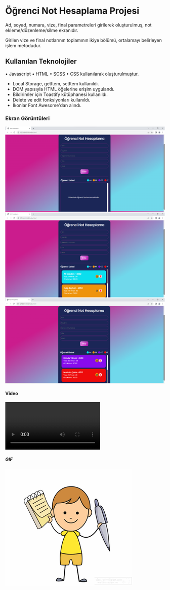 <h1>Öğrenci Not Hesaplama Projesi</h1>

Ad, soyad, numara, vize, final parametreleri girilerek 
oluşturulmuş, not ekleme/düzenleme/silme ekranıdır.

Girilen vize ve final notlarının toplamının ikiye bölümü, 
ortalamayı belirleyen işlem metodudur.

<h2> Kullanılan Teknolojiler</h2>

• Javascript
• HTML 
• SCSS 
• CSS
kullanılarak oluşturulmuştur.

- Local Storage, getItem, setItem kullanıldı.
- DOM yapısıyla HTML öğelerine erişim uygulandı.
- Bildirimler için Toastify kütüphanesi kullanıldı.
- Delete ve edit fonksiyonları kullanıldı.
- İkonlar Font Awesome'dan alındı.


<h3>Ekran Görüntüleri</h3>

![](images/nh1.png)
![](images/nh2.png)
![](images/nh3.png)

<h4> Video </h4>

![](images/nhvideo.mp4)

<h5> GIF </h5>

![](images/nh.gif)
